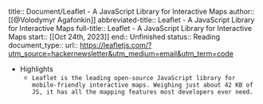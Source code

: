 title:: Document/Leaflet - A JavaScript Library for Interactive Maps
author:: [[@Volodymyr Agafonkin]]
abbreviated-title:: Leaflet - A JavaScript Library for Interactive Maps 
full-title:: Leaflet - A JavaScript Library for Interactive Maps
start:: [[Oct 24th, 2023]]
end:: Unfinished
status:: Reading
document_type:: 
url:: https://leafletjs.com/?utm_source=hackernewsletter&utm_medium=email&utm_term=code

- Highlights
	- ```Leaflet is the leading open-source JavaScript library for mobile-friendly interactive maps. Weighing just about 42 KB of JS, it has all the mapping features most developers ever need.```